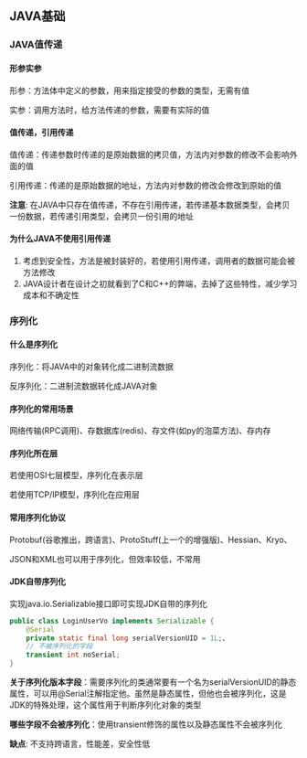 ## JAVA基础

### JAVA值传递

#### 形参实参

形参：方法体中定义的参数，用来指定接受的参数的类型，无需有值

实参：调用方法时，给方法传递的参数，需要有实际的值

#### 值传递，引用传递

值传递：传递参数时传递的是原始数据的拷贝值，方法内对参数的修改不会影响外面的值

引用传递：传递的是原始数据的地址，方法内对参数的修改会修改到原始的值

**注意**: 在JAVA中只存在值传递，不存在引用传递，若传递基本数据类型，会拷贝一份数据，若传递引用类型，会拷贝一份引用的地址

#### 为什么JAVA不使用引用传递

1. 考虑到安全性，方法是被封装好的，若使用引用传递，调用者的数据可能会被方法修改
2. JAVA设计者在设计之初就看到了C和C++的弊端，去掉了这些特性，减少学习成本和不确定性

### 序列化

#### 什么是序列化

序列化：将JAVA中的对象转化成二进制流数据

反序列化：二进制流数据转化成JAVA对象

#### 序列化的常用场景

网络传输(RPC调用)、存数据库(redis)、存文件(如py的泡菜方法)、存内存

#### 序列化所在层

若使用OSI七层模型，序列化在表示层

若使用TCP/IP模型，序列化在应用层

#### 常用序列化协议

Protobuf(谷歌推出，跨语言)、ProtoStuff(上一个的增强版)、Hessian、Kryo、

JSON和XML也可以用于序列化，但效率较低，不常用

#### JDK自带序列化

实现java.io.Serializable接口即可实现JDK自带的序列化

```java
public class LoginUserVo implements Serializable {
    @Serial
    private static final long serialVersionUID = 1L;、
    // 不被序列化的字段
    transient int noSerial;
}
```

**关于序列化版本字段**：需要序列化的类通常要有一个名为serialVersionUID的静态属性，可以用@Serial注解指定他。虽然是静态属性，但他也会被序列化，这是JDK的特殊处理，这个属性用于判断序列化对象的类型

**哪些字段不会被序列化**：使用transient修饰的属性以及静态属性不会被序列化

**缺点**: 不支持跨语言，性能差，安全性低